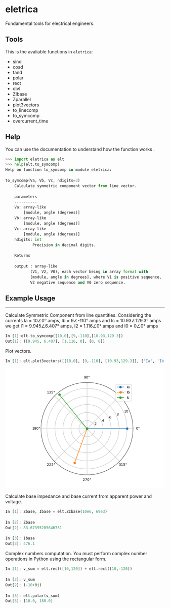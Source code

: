 # eletrica

Fundamental tools for electrical engineers.

## Tools
This is the avaliable functions in `eletrica`:

* sind
* cosd
* tand
* polar
* rect
* divI
* ZIbase
* Zparallel
* plot3vectors
* to_linecomp
* to_symcomp
* overcurrent_time

## Help
You can use the documentation to understand how the function works .

```python
>>> import eletrica as elt
>>> help(elt.to_symcomp)
Help on function to_symcomp in module eletrica:

to_symcomp(Va, Vb, Vc, ndigits=3)
    Calculate symmetric component vector from line vector.

    parameters
    ----------
    Va: array-like
        [module, angle (degrees)]
    Vb: array-like
        [module, angle (degrees)]
    Vc: array-like
        [module, angle (degrees)]
    ndigits: int
            Precision in decimal digits.

    Returns
    -------
    output : array-like
           (V1, V2, V0), each vector being in array format with
           [module, angle in degrees], where V1 is positive sequence,
           V2 negative sequence and V0 zero sequence.
```

## Example Usage
--------------------------
Calculate Symmetric Component from line quantities. Considering the currents Ia = 10∠0° amps, Ib = 9∠-110° amps and Ic = 10.93∠129.3° amps we get I1 = 9.945∠6.407° amps, I2 = 1.116∠0° amps and I0 = 0∠0° amps
```python
In [1]:elt.to_symcomp([10,0],[9,-110],[10.93,129.3])
Out[1]: ([9.945, 6.407], [1.116, 0], [0, 0])
```

Plot vectors.
```python
In [1]: elt.plot3vectors([[10,0], [9,-110], [10.93,129.3]], ['Ia', 'Ib', 'Ic'])
```
![Plot](https://raw.githubusercontent.com/hugoesb/eletrica/main/plot_polar_ex.png)

Calculate base impedance and base current from apparent power and voltage.
```python
In [1]: Zbase, Ibase = elt.ZIbase(10e6, 69e3)

In [2]: Zbase
Out[2]: 83.67395205646751

In [3]: Ibase
Out[3]: 476.1
```

Complex numbers computation. You must perform complex number operations in Python using the rectangular form.
```python
In [1]: v_sum = elt.rect([10,120]) + elt.rect([10,-120])

In [2]: v_sum
Out[2]: (-10+0j)

In [3]: elt.polar(v_sum)
Out[3]: [10.0, 180.0]
```